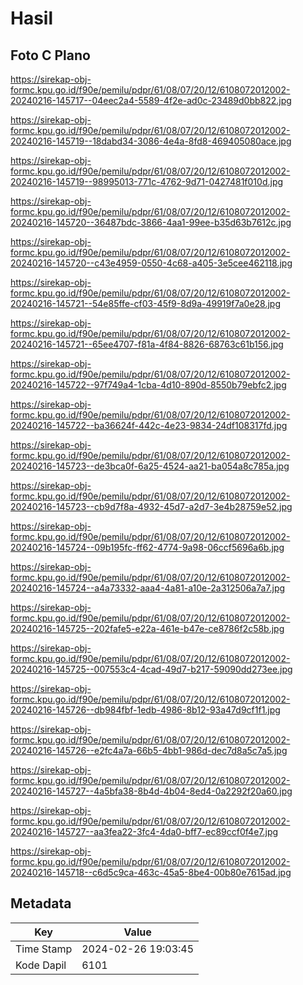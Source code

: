 # Hasil

## Foto C Plano

https://sirekap-obj-formc.kpu.go.id/f90e/pemilu/pdpr/61/08/07/20/12/6108072012002-20240216-145717--04eec2a4-5589-4f2e-ad0c-23489d0bb822.jpg

https://sirekap-obj-formc.kpu.go.id/f90e/pemilu/pdpr/61/08/07/20/12/6108072012002-20240216-145719--18dabd34-3086-4e4a-8fd8-469405080ace.jpg

https://sirekap-obj-formc.kpu.go.id/f90e/pemilu/pdpr/61/08/07/20/12/6108072012002-20240216-145719--98995013-771c-4762-9d71-0427481f010d.jpg

https://sirekap-obj-formc.kpu.go.id/f90e/pemilu/pdpr/61/08/07/20/12/6108072012002-20240216-145720--36487bdc-3866-4aa1-99ee-b35d63b7612c.jpg

https://sirekap-obj-formc.kpu.go.id/f90e/pemilu/pdpr/61/08/07/20/12/6108072012002-20240216-145720--c43e4959-0550-4c68-a405-3e5cee462118.jpg

https://sirekap-obj-formc.kpu.go.id/f90e/pemilu/pdpr/61/08/07/20/12/6108072012002-20240216-145721--54e85ffe-cf03-45f9-8d9a-49919f7a0e28.jpg

https://sirekap-obj-formc.kpu.go.id/f90e/pemilu/pdpr/61/08/07/20/12/6108072012002-20240216-145721--65ee4707-f81a-4f84-8826-68763c61b156.jpg

https://sirekap-obj-formc.kpu.go.id/f90e/pemilu/pdpr/61/08/07/20/12/6108072012002-20240216-145722--97f749a4-1cba-4d10-890d-8550b79ebfc2.jpg

https://sirekap-obj-formc.kpu.go.id/f90e/pemilu/pdpr/61/08/07/20/12/6108072012002-20240216-145722--ba36624f-442c-4e23-9834-24df108317fd.jpg

https://sirekap-obj-formc.kpu.go.id/f90e/pemilu/pdpr/61/08/07/20/12/6108072012002-20240216-145723--de3bca0f-6a25-4524-aa21-ba054a8c785a.jpg

https://sirekap-obj-formc.kpu.go.id/f90e/pemilu/pdpr/61/08/07/20/12/6108072012002-20240216-145723--cb9d7f8a-4932-45d7-a2d7-3e4b28759e52.jpg

https://sirekap-obj-formc.kpu.go.id/f90e/pemilu/pdpr/61/08/07/20/12/6108072012002-20240216-145724--09b195fc-ff62-4774-9a98-06ccf5696a6b.jpg

https://sirekap-obj-formc.kpu.go.id/f90e/pemilu/pdpr/61/08/07/20/12/6108072012002-20240216-145724--a4a73332-aaa4-4a81-a10e-2a312506a7a7.jpg

https://sirekap-obj-formc.kpu.go.id/f90e/pemilu/pdpr/61/08/07/20/12/6108072012002-20240216-145725--202fafe5-e22a-461e-b47e-ce8786f2c58b.jpg

https://sirekap-obj-formc.kpu.go.id/f90e/pemilu/pdpr/61/08/07/20/12/6108072012002-20240216-145725--007553c4-4cad-49d7-b217-59090dd273ee.jpg

https://sirekap-obj-formc.kpu.go.id/f90e/pemilu/pdpr/61/08/07/20/12/6108072012002-20240216-145726--db984fbf-1edb-4986-8b12-93a47d9cf1f1.jpg

https://sirekap-obj-formc.kpu.go.id/f90e/pemilu/pdpr/61/08/07/20/12/6108072012002-20240216-145726--e2fc4a7a-66b5-4bb1-986d-dec7d8a5c7a5.jpg

https://sirekap-obj-formc.kpu.go.id/f90e/pemilu/pdpr/61/08/07/20/12/6108072012002-20240216-145727--4a5bfa38-8b4d-4b04-8ed4-0a2292f20a60.jpg

https://sirekap-obj-formc.kpu.go.id/f90e/pemilu/pdpr/61/08/07/20/12/6108072012002-20240216-145727--aa3fea22-3fc4-4da0-bff7-ec89ccf0f4e7.jpg

https://sirekap-obj-formc.kpu.go.id/f90e/pemilu/pdpr/61/08/07/20/12/6108072012002-20240216-145718--c6d5c9ca-463c-45a5-8be4-00b80e7615ad.jpg


## Metadata

| Key        | Value               |
| ---------- | ------------------- |
| Time Stamp | 2024-02-26 19:03:45 |
| Kode Dapil | 6101                |




